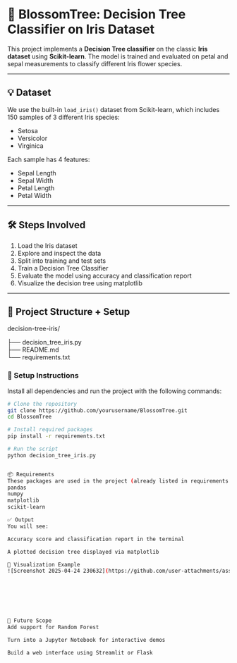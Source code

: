 # 🌸 BlossomTree: Decision Tree Classifier on Iris Dataset

This project implements a **Decision Tree classifier** on the classic **Iris dataset** using **Scikit-learn**. The model is trained and evaluated on petal and sepal measurements to classify different Iris flower species.

---

## 💡 Dataset

We use the built-in `load_iris()` dataset from Scikit-learn, which includes 150 samples of 3 different Iris species:
- Setosa
- Versicolor
- Virginica

Each sample has 4 features:
- Sepal Length
- Sepal Width
- Petal Length
- Petal Width

---

## 🛠️ Steps Involved

1. Load the Iris dataset
2. Explore and inspect the data
3. Split into training and test sets
4. Train a Decision Tree Classifier
5. Evaluate the model using accuracy and classification report
6. Visualize the decision tree using matplotlib

---

## 📁 Project Structure + Setup

decision-tree-iris/

├── decision_tree_iris.py       
├── README.md                     
└── requirements.txt    


### 🔧 Setup Instructions

Install all dependencies and run the project with the following commands:

```bash
# Clone the repository
git clone https://github.com/yourusername/BlossomTree.git
cd BlossomTree

# Install required packages
pip install -r requirements.txt

# Run the script
python decision_tree_iris.py


📦 Requirements
These packages are used in the project (already listed in requirements.txt):
pandas
numpy
matplotlib
scikit-learn

✅ Output
You will see:

Accuracy score and classification report in the terminal

A plotted decision tree displayed via matplotlib

🌳 Visualization Example
![Screenshot 2025-04-24 230632](https://github.com/user-attachments/assets/c552ef89-1e99-48e1-804c-24b10ad01e4d)







🚀 Future Scope
Add support for Random Forest

Turn into a Jupyter Notebook for interactive demos

Build a web interface using Streamlit or Flask


